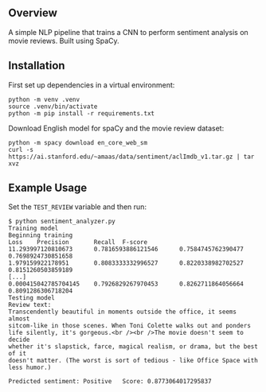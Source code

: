 ## Overview

A simple NLP pipeline that trains a CNN to perform sentiment analysis on movie reviews. Built using SpaCy.

## Installation

First set up dependencies in a virtual environment:

```
python -m venv .venv
source .venv/bin/activate
python -m pip install -r requirements.txt
```

Download English model for spaCy and the movie review dataset:

```
python -m spacy download en_core_web_sm
curl -s https://ai.stanford.edu/~amaas/data/sentiment/aclImdb_v1.tar.gz | tar xvz
```

## Example Usage

Set the `TEST_REVIEW` variable and then run:

```console
$ python sentiment_analyzer.py
Training model
Beginning training
Loss    Precision       Recall  F-score
11.293997120810673      0.7816593886121546      0.7584745762390477      0.7698924730851658
1.979159922178951       0.8083333332996527      0.8220338982702527      0.8151260503859189
[...]
0.000415042785704145    0.7926829267970453      0.8262711864056664      0.8091286306718204
Testing model
Review text:
Transcendently beautiful in moments outside the office, it seems almost
sitcom-like in those scenes. When Toni Colette walks out and ponders
life silently, it's gorgeous.<br /><br />The movie doesn't seem to decide
whether it's slapstick, farce, magical realism, or drama, but the best of it
doesn't matter. (The worst is sort of tedious - like Office Space with less humor.)

Predicted sentiment: Positive   Score: 0.8773064017295837
```
